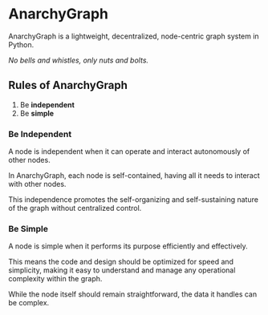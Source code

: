 # AnarchyGraph

AnarchyGraph is a lightweight, decentralized, node-centric graph system in Python.

*No bells and whistles, only nuts and bolts.*

## Rules of AnarchyGraph

1. Be **independent**
2. Be **simple**

### Be Independent

A node is independent when it can operate and interact autonomously of other nodes.

In AnarchyGraph, each node is self-contained, having all it needs to interact with other nodes.

This independence promotes the self-organizing and self-sustaining nature of the graph without centralized control.

### Be Simple

A node is simple when it performs its purpose efficiently and effectively.

This means the code and design should be optimized for speed and simplicity, making it easy to understand and manage any operational complexity within the graph.

While the node itself should remain straightforward, the data it handles can be complex.
